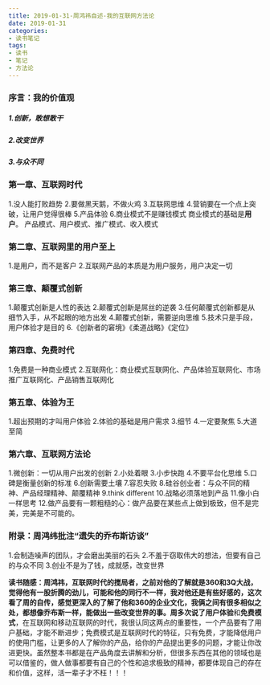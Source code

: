 ```yaml
---
title: 2019-01-31-周鸿祎自述-我的互联网方法论
date: 2019-01-31
categories: 
- 读书笔记
tags: 
- 读书
- 笔记
- 方法论
---
```


### 序言：我的价值观
##### 1.创新，敢想敢干
##### 2.改变世界
##### 3.与众不同

### 第一章、互联网时代
1.没人能打败趋势
2.要做黑天鹅，不做火鸡
3.互联网思维
4.营销要在一个点上突破，让用户觉得很棒
5.产品体验
6.商业模式不是赚钱模式
商业模式的基础是**用户**。  产品模式、用户模式、推广模式、收入模式
### 第二章、互联网里的用户至上
1.是用户，而不是客户
2.互联网产品的本质是为用户服务，用户决定一切
### 第三章、颠覆式创新
1.颠覆式创新是人性的表达
2.颠覆式创新是屌丝的逆袭
3.任何颠覆式创新都是从细节入手，从不起眼的地方出发
4.颠覆式创新，需要逆向思维
5.技术只是手段，用户体验才是目的
6.《创新者的窘境》《柔道战略》《定位》 
### 第四章、免费时代
1.免费是一种商业模式
2.互联网化：商业模式互联网化、产品体验互联网化、市场推广互联网化、产品销售互联网化
### 第五章、体验为王
1.超出预期的才叫用户体验
2.体验的基础是用户需求
3.细节
4.一定要聚焦
5.大道至简
### 第六章、互联网方法论
1.微创新：一切从用户出发的创新
2.小处着眼
3.小步快跑
4.不要平台化思维
5.口碑是衡量创新的标准
6.创新需要土壤
7.容忍失败
8.硅谷创业者：与众不同的精神、产品经理精神、颠覆精神
9.think different
10.战略必须落地到产品
11.像小白一样思考
12.做产品要有一颗粗糙的心：做产品要在某些点上做到极致，但不是完美，完美是不可能的。
### 附录：周鸿纬批注“遗失的乔布斯访谈”
1.会制造噪声的团队，才会磨出美丽的石头
2.不羞于窃取伟大的想法，但要有自己的与众不同
3.创业不是为了钱，成就感，改变世界

**读书随感：**周鸿祎，互联网时代的搅局者，之前对他的了解就是360和3Q大战，觉得他有一股折腾的劲儿，可能和他的同行不一样，我对他还是有些好感的，这次看了周的自传，感觉更深入的了解了他和360的企业文化，我俩之间有很多相似之处，都想像乔布斯一样，能做出一些改变世界的事。周多次说了**用户体验**和**免费模式**，在互联网和移动互联网的时代，我很认同这两点的重要性，一个产品要有了用户基础，才能不断进步；免费模式是互联网时代的特征，只有免费，才能降低用户的使用门槛，让更多的人了解你的产品，给你的产品提出更多的问题，才能让你改进更快。虽然整本书都是在产品角度去讲解和分析，但很多东西在其他的领域也是可以借鉴的，做人做事都要有自己的个性和追求极致的精神，都要体现自己的存在和价值，这样，活一辈子才不枉！！！

